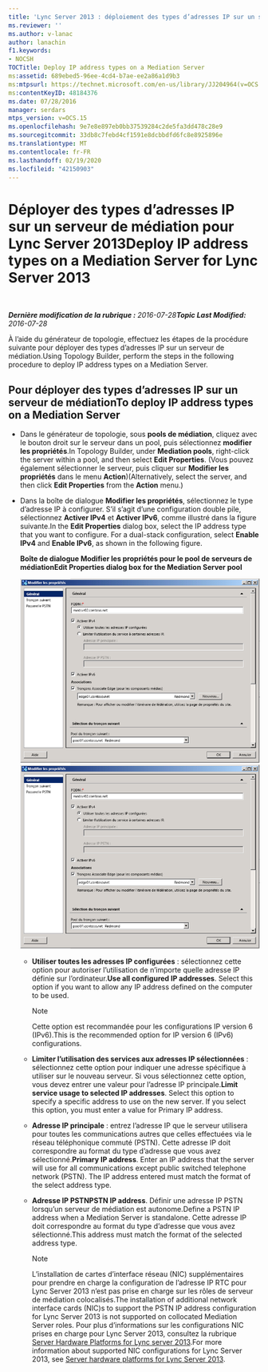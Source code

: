 ```yaml
---
title: 'Lync Server 2013 : déploiement des types d’adresses IP sur un serveur de médiation'
ms.reviewer: ''
ms.author: v-lanac
author: lanachin
f1.keywords:
- NOCSH
TOCTitle: Deploy IP address types on a Mediation Server
ms:assetid: 689ebed5-96ee-4cd4-b7ae-ee2a86a1d9b3
ms:mtpsurl: https://technet.microsoft.com/en-us/library/JJ204964(v=OCS.15)
ms:contentKeyID: 48184376
ms.date: 07/28/2016
manager: serdars
mtps_version: v=OCS.15
ms.openlocfilehash: 9e7e8e897eb0bb37539284c2de5fa3dd478c28e9
ms.sourcegitcommit: 33db8c7febd4cf1591e8dcbbdfd6fc8e8925896e
ms.translationtype: MT
ms.contentlocale: fr-FR
ms.lasthandoff: 02/19/2020
ms.locfileid: "42150903"
---
```

<div data-xmlns="http://www.w3.org/1999/xhtml">

<div class="topic" data-xmlns="http://www.w3.org/1999/xhtml" data-msxsl="urn:schemas-microsoft-com:xslt" data-cs="http://msdn.microsoft.com/">

<div data-asp="https://msdn2.microsoft.com/asp">

# <a name="deploy-ip-address-types-on-a-mediation-server-for-lync-server-2013"></a><span data-ttu-id="34bd4-102">Déployer des types d’adresses IP sur un serveur de médiation pour Lync Server 2013</span><span class="sxs-lookup"><span data-stu-id="34bd4-102">Deploy IP address types on a Mediation Server for Lync Server 2013</span></span>

</div>

<div id="mainSection">

<div id="mainBody">

<span> </span>

<span data-ttu-id="34bd4-103">_**Dernière modification de la rubrique :** 2016-07-28_</span><span class="sxs-lookup"><span data-stu-id="34bd4-103">_**Topic Last Modified:** 2016-07-28_</span></span>

<span data-ttu-id="34bd4-104">À l’aide du générateur de topologie, effectuez les étapes de la procédure suivante pour déployer des types d’adresses IP sur un serveur de médiation.</span><span class="sxs-lookup"><span data-stu-id="34bd4-104">Using Topology Builder, perform the steps in the following procedure to deploy IP address types on a Mediation Server.</span></span>

<div>

## <a name="to-deploy-ip-address-types-on-a-mediation-server"></a><span data-ttu-id="34bd4-105">Pour déployer des types d’adresses IP sur un serveur de médiation</span><span class="sxs-lookup"><span data-stu-id="34bd4-105">To deploy IP address types on a Mediation Server</span></span>

  - <span data-ttu-id="34bd4-106">Dans le générateur de topologie, sous **pools de médiation**, cliquez avec le bouton droit sur le serveur dans un pool, puis sélectionnez **modifier les propriétés**.</span><span class="sxs-lookup"><span data-stu-id="34bd4-106">In Topology Builder, under **Mediation pools**, right-click the server within a pool, and then select **Edit Properties**.</span></span> <span data-ttu-id="34bd4-107">(Vous pouvez également sélectionner le serveur, puis cliquer sur **Modifier les propriétés** dans le menu **Action**)</span><span class="sxs-lookup"><span data-stu-id="34bd4-107">(Alternatively, select the server, and then click **Edit Properties** from the **Action** menu.)</span></span>

  - <span data-ttu-id="34bd4-p102">Dans la boîte de dialogue **Modifier les propriétés**, sélectionnez le type d’adresse IP à configurer. S’il s’agit d’une configuration double pile, sélectionnez **Activer IPv4** et **Activer IPv6**, comme illustré dans la figure suivante.</span><span class="sxs-lookup"><span data-stu-id="34bd4-p102">In the **Edit Properties** dialog box, select the IP address type that you want to configure. For a dual-stack configuration, select **Enable IPv4** and **Enable IPv6**, as shown in the following figure.</span></span>
    
    <span data-ttu-id="34bd4-110">**Boîte de dialogue Modifier les propriétés pour le pool de serveurs de médiation**</span><span class="sxs-lookup"><span data-stu-id="34bd4-110">**Edit Properties dialog box for the Mediation Server pool**</span></span>
    
    <span data-ttu-id="34bd4-111">![Page de propriétés générales de Lync Server avec nom de domaine complet](images/JJ204964.4e650aca-dbff-4a86-b10d-f0162c032539(OCS.15).png "Page de propriétés générales de Lync Server avec nom de domaine complet")</span><span class="sxs-lookup"><span data-stu-id="34bd4-111">![Lync Server general properties page with FQDN](images/JJ204964.4e650aca-dbff-4a86-b10d-f0162c032539(OCS.15).png "Lync Server general properties page with FQDN")</span></span>
    
      - <span data-ttu-id="34bd4-p103">**Utiliser toutes les adresses IP configurées** : sélectionnez cette option pour autoriser l’utilisation de n’importe quelle adresse IP définie sur l’ordinateur.</span><span class="sxs-lookup"><span data-stu-id="34bd4-p103">**Use all configured IP addresses**. Select this option if you want to allow any IP address defined on the computer to be used.</span></span>
        
        <div>
        

        > [!NOTE]  
        > <span data-ttu-id="34bd4-114">Cette option est recommandée pour les configurations IP version 6 (IPv6).</span><span class="sxs-lookup"><span data-stu-id="34bd4-114">This is the recommended option for IP version 6 (IPv6) configurations.</span></span>

        
        </div>
    
      - <span data-ttu-id="34bd4-p104">**Limiter l’utilisation des services aux adresses IP sélectionnées** : sélectionnez cette option pour indiquer une adresse spécifique à utiliser sur le nouveau serveur. Si vous sélectionnez cette option, vous devez entrer une valeur pour l’adresse IP principale.</span><span class="sxs-lookup"><span data-stu-id="34bd4-p104">**Limit service usage to selected IP addresses**. Select this option to specify a specific address to use on the new server. If you select this option, you must enter a value for Primary IP address.</span></span>
    
      - <span data-ttu-id="34bd4-p105">**Adresse IP principale** : entrez l’adresse IP que le serveur utilisera pour toutes les communications autres que celles effectuées via le réseau téléphonique commuté (PSTN). Cette adresse IP doit correspondre au format du type d’adresse que vous avez sélectionné.</span><span class="sxs-lookup"><span data-stu-id="34bd4-p105">**Primary IP address**. Enter an IP address that the server will use for all communications except public switched telephone network (PSTN). The IP address entered must match the format of the select address type.</span></span>
    
      - <span data-ttu-id="34bd4-121">**Adresse IP PSTN**</span><span class="sxs-lookup"><span data-stu-id="34bd4-121">**PSTN IP address**.</span></span> <span data-ttu-id="34bd4-122">Définir une adresse IP PSTN lorsqu’un serveur de médiation est autonome.</span><span class="sxs-lookup"><span data-stu-id="34bd4-122">Define a PSTN IP address when a Mediation Server is standalone.</span></span> <span data-ttu-id="34bd4-123">Cette adresse IP doit correspondre au format du type d’adresse que vous avez sélectionné.</span><span class="sxs-lookup"><span data-stu-id="34bd4-123">This address must match the format of the selected address type.</span></span>
        
        <div>
        

        > [!NOTE]  
        > <span data-ttu-id="34bd4-124">L’installation de cartes d’interface réseau (NIC) supplémentaires pour prendre en charge la configuration de l’adresse IP RTC pour Lync Server 2013 n’est pas prise en charge sur les rôles de serveur de médiation colocalisés.</span><span class="sxs-lookup"><span data-stu-id="34bd4-124">The installation of additional network interface cards (NIC)s to support the PSTN IP address configuration for Lync Server 2013 is not supported on collocated Mediation Server roles.</span></span> <span data-ttu-id="34bd4-125">Pour plus d’informations sur les configurations NIC prises en charge pour Lync Server 2013, consultez la rubrique <A href="lync-server-2013-server-hardware-platforms.md">Server Hardware Platforms for Lync server 2013</A>.</span><span class="sxs-lookup"><span data-stu-id="34bd4-125">For more information about supported NIC configurations for Lync Server 2013, see <A href="lync-server-2013-server-hardware-platforms.md">Server hardware platforms for Lync Server 2013</A>.</span></span>

        
        </div>

</div>

</div>

<span> </span>

</div>

</div>

</div>

